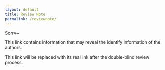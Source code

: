 ```yaml
---
layout: default
title: Review Note
permalink: /reviewnote/
---
```


Sorry~

This link contains information that may reveal the identify information of the authors. 

This link will be replaced with its real link after the double-blind review process. 
